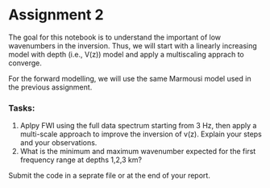# Assignment 2  

The goal for this notebook is to understand the important of low wavenumbers in the inversion. Thus, we will start with a linearly increasing model with depth (i.e., V(z)) model and apply a multiscaling apprach to converge. 

For the forward modelling, we will use the same Marmousi model used in the previous assignment. 


### Tasks: 

1. Aplpy FWI using the full data spectrum starting from 3 Hz, then apply a multi-scale approach to improve the inversion of v(z). Explain your steps and your observations.
2. What is the minimum and maximum wavenumber expected for the first frequency range at depths 1,2,3 km?

Submit the code in a seprate file or at the end of your report. 
     
